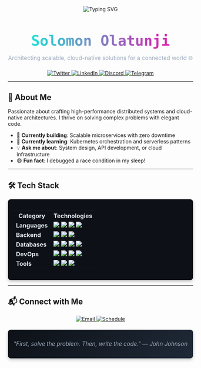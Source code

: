 <div align="center">
  <img src="https://readme-typing-svg.demolab.com?font=JetBrains+Mono&size=24&pause=1000&color=00FFDD&center=true&vCenter=true&width=500&lines=Solomon+Olatunji;Backend+Engineer+%7C+Cloud+Architect;Building+the+Future+of+Scalable+Systems" alt="Typing SVG" />
  
  <h1 style="font-family: 'JetBrains Mono', monospace; font-size: 2.8em; background: linear-gradient(90deg, #00FFDD, #FF00AA); -webkit-background-clip: text; -webkit-text-fill-color: transparent; margin-bottom: 0.3em;">Solomon Olatunji</h1>
  <p style="font-family: 'Inter', sans-serif; color: #A0AEC0; font-size: 1.1em; margin-bottom: 1.5em;">Architecting scalable, cloud-native solutions for a connected world 🌐</p>

  <!-- Social Badges -->
  <a href="https://twitter.com/eminisolomon">
    <img src="https://img.shields.io/badge/Twitter-1DA1F2?style=for-the-badge&logo=twitter&logoColor=white" alt="Twitter"/>
  </a>
  <a href="https://www.linkedin.com/in/realsolomon/">
    <img src="https://img.shields.io/badge/LinkedIn-0077B5?style=for-the-badge&logo=linkedin&logoColor=white" alt="LinkedIn"/>
  </a>
  <a href="https://discord.com/users/879699712150757416">
    <img src="https://img.shields.io/badge/Discord-5865F2?style=for-the-badge&logo=discord&logoColor=white" alt="Discord"/>
  </a>
  <a href="https://t.me/eminisolomon">
    <img src="https://img.shields.io/badge/Telegram-26A5E4?style=for-the-badge&logo=telegram&logoColor=white" alt="Telegram"/>
  </a>
</div>

---

## 🚀 About Me
Passionate about crafting high-performance distributed systems and cloud-native architectures. I thrive on solving complex problems with elegant code.

- 🔧 **Currently building**: Scalable microservices with zero downtime
- 📖 **Currently learning**: Kubernetes orchestration and serverless patterns
- 💡 **Ask me about**: System design, API development, or cloud infrastructure
- 😄 **Fun fact**: I debugged a race condition in my sleep!

---

## 🛠️ Tech Stack
<div align="center" style="background: #0D1117; padding: 1em; border-radius: 8px; box-shadow: 0 4px 10px rgba(0,0,0,0.2);">
  <table style="font-family: 'Inter', sans-serif; color: #E2E8F0;">
    <tr><th>Category</th><th>Technologies</th></tr>
    <tr><td><b>Languages</b></td><td><img src="https://img.shields.io/badge/TypeScript-3178C6?style=flat-square&logo=typescript" /> <img src="https://img.shields.io/badge/Python-3776AB?style=flat-square&logo=python" /> <img src="https://img.shields.io/badge/Go-00ADD8?style=flat-square&logo=go" /> <img src="https://img.shields.io/badge/PHP-777BB4?style=flat-square&logo=php" /></td></tr>
    <tr><td><b>Backend</b></td><td><img src="https://img.shields.io/badge/Node.js-339933?style=flat-square&logo=node.js" /> <img src="https://img.shields.io/badge/FastAPI-009688?style=flat-square&logo=fastapi" /> <img src="https://img.shields.io/badge/Laravel-FF2D20?style=flat-square&logo=laravel" /></td></tr>
    <tr><td><b>Databases</b></td><td><img src="https://img.shields.io/badge/MySQL-4479A1?style=flat-square&logo=mysql" /> <img src="https://img.shields.io/badge/PostgreSQL-4169E1?style=flat-square&logo=postgresql" /> <img src="https://img.shields.io/badge/MongoDB-47A248?style=flat-square&logo=mongodb" /> <img src="https://img.shields.io/badge/Redis-DC382D?style=flat-square&logo=redis" /></td></tr>
    <tr><td><b>DevOps</b></td><td><img src="https://img.shields.io/badge/Docker-2496ED?style=flat-square&logo=docker" /> <img src="https://img.shields.io/badge/Kubernetes-326CE5?style=flat-square&logo=kubernetes" /> <img src="https://img.shields.io/badge/AWS-232F3E?style=flat-square&logo=amazonaws" /> <img src="https://img.shields.io/badge/Terraform-623CE4?style=flat-square&logo=terraform" /></td></tr>
    <tr><td><b>Tools</b></td><td><img src="https://img.shields.io/badge/Git-F05032?style=flat-square&logo=git" /> <img src="https://img.shields.io/badge/VS_Code-007ACC?style=flat-square&logo=visualstudiocode" /> <img src="https://img.shields.io/badge/Postman-FF6C37?style=flat-square&logo=postman" /></td></tr>
  </table>
</div>

---

## 📬 Connect with Me
<div align="center">
  <a href="mailto:me@solomonolatunji.com">
    <img src="https://img.shields.io/badge/Email-D14836?style=for-the-badge&logo=gmail&logoColor=white" alt="Email"/>
  </a>
  <a href="https://calendly.com/realsolomon/30min">
    <img src="https://img.shields.io/badge/Schedule-4285F4?style=for-the-badge&logo=calendar&logoColor=white" alt="Schedule"/>
  </a>
</div>

<div align="center" style="margin-top: 1.5em; padding: 1em; background: linear-gradient(135deg, #0D1117, #1F2937); border-radius: 8px; box-shadow: 0 4px 10px rgba(0,0,0,0.2);">
  <p style="font-family: 'Inter', sans-serif; color: #A0AEC0; font-style: italic; font-size: 1.1em;">
    "First, solve the problem. Then, write the code." — John Johnson
  </p>
</div>
